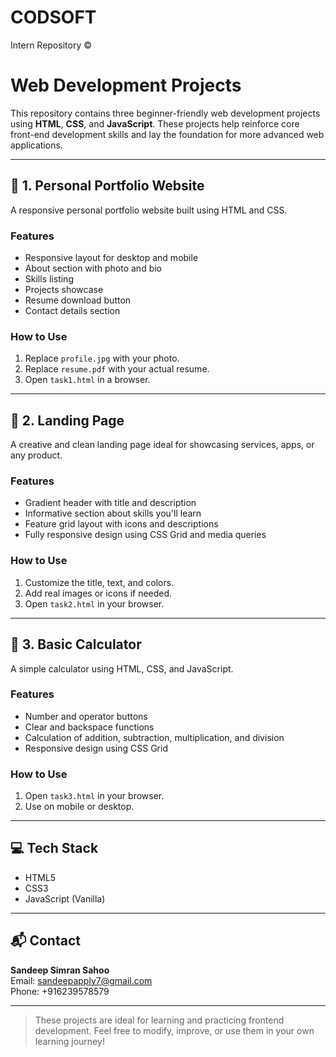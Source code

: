# CODSOFT
Intern Repository ©

# Web Development Projects

This repository contains three beginner-friendly web development projects using **HTML**, **CSS**, and **JavaScript**. These projects help reinforce core front-end development skills and lay the foundation for more advanced web applications.

---

## 📁 1. Personal Portfolio Website

A responsive personal portfolio website built using HTML and CSS.

### Features
- Responsive layout for desktop and mobile
- About section with photo and bio
- Skills listing
- Projects showcase
- Resume download button
- Contact details section

### How to Use
1. Replace `profile.jpg` with your photo.
2. Replace `resume.pdf` with your actual resume.
3. Open `task1.html` in a browser.

---

## 📁 2. Landing Page

A creative and clean landing page ideal for showcasing services, apps, or any product.

### Features
- Gradient header with title and description
- Informative section about skills you'll learn
- Feature grid layout with icons and descriptions
- Fully responsive design using CSS Grid and media queries

### How to Use
1. Customize the title, text, and colors.
2. Add real images or icons if needed.
3. Open `task2.html` in your browser.

---

## 📁 3. Basic Calculator

A simple calculator using HTML, CSS, and JavaScript.

### Features
- Number and operator buttons
- Clear and backspace functions
- Calculation of addition, subtraction, multiplication, and division
- Responsive design using CSS Grid

### How to Use
1. Open `task3.html` in your browser.
2. Use on mobile or desktop.

---

## 💻 Tech Stack
- HTML5
- CSS3
- JavaScript (Vanilla)

---

## 📬 Contact
**Sandeep Simran Sahoo**  
Email: [sandeepapply7@gmail.com](mailto:sandeepapply7@gmail.com)  
Phone: +916239578579

---

> These projects are ideal for learning and practicing frontend development. Feel free to modify, improve, or use them in your own learning journey!
